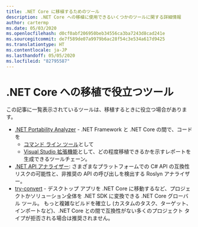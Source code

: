 ```yaml
---
title: .NET Core に移植するためのツール
description: .NET Core への移植に使用できるいくつかのツールに関する詳細情報
author: cartermp
ms.date: 05/03/2020
ms.openlocfilehash: d0cf0abf206950beb34556ca3ba7243d8cad241e
ms.sourcegitcommit: de7f589de07a9979b6ac28f54c3e534a617d9425
ms.translationtype: HT
ms.contentlocale: ja-JP
ms.lasthandoff: 05/05/2020
ms.locfileid: "82795587"
---
```

# <a name="tools-to-help-with-porting-to-net-core"></a>.NET Core への移植で役立つツール

この記事に一覧表示されているツールは、移植するときに役立つ場合があります。

- [.NET Portability Analyzer](../../standard/analyzers/portability-analyzer.md) - .NET Framework と .NET Core の間で、コードを
  - [コマンド ライン ツール](https://github.com/Microsoft/dotnet-apiport/releases)として
  - [Visual Studio 拡張機能](https://marketplace.visualstudio.com/items?itemName=ConnieYau.NETPortabilityAnalyzer)として、どの程度移植できるかを示すレポートを生成できるツールチェーン。
- [.NET API アナライザー](../../standard/analyzers/api-analyzer.md): さまざまなプラットフォームでの C# API の互換性リスクの可能性と、非推奨の API の呼び出しを検出する Roslyn アナライザー。
- [try-convert](https://www.nuget.org/packages/try-convert/) - デスクトップ アプリを .NET Core に移動するなど、プロジェクトかソリューション全体を .NET SDK に変換できる .NET Core グローバル ツール。 もっと複雑なビルドを確立し (カスタムのタスク、ターゲット、インポートなど)、.NET Core との間で互換性がない多くのプロジェクト タイプが拒否される場合は推奨されません。
